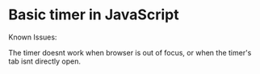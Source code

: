 # Basic timer in JavaScript
Known Issues:

The timer doesnt work when browser is out of focus, or when the timer's tab isnt directly open.

